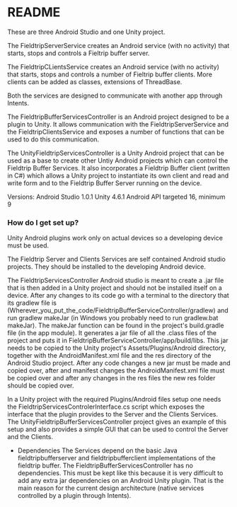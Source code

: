 # README #

These are three Android Studio and one Unity project.

The FieldtripServerService creates an Android  service (with no activity) that starts, stops and controls a Fieltrip buffer server.

The FieldtripCLientsService creates an Android service (with no activity) that starts, stops and  controls a number of Fieltrip buffer clients. More clients can be added as classes, extensions of ThreadBase.

Both the services are designed to communicate with another app through Intents.

The FieldtripBufferServicesController is an Android project designed to be a plugin to Unity. It allows communication with the FieldtripServerService and the FieldtripClientsService and exposes a number of functions that can be used to do this communication.

The UnityFieldtripServicesController is a Unity Android project that can be used as a base to create other Untiy Android projects which can control the Fieldtrip Buffer Services. It also incorporates a Fieldtrip Buffer client (written in C#) which allows a Unity project to instantiate its own client and read and write form and to the Fieldtrip Buffer Server running on the device.      


Versions:
Android Studio 1.0.1
Unity 4.6.1
Android API targeted 16, minimum 9


### How do I get set up? ###
Unity Android plugins work only on actual devices so a developing device must be used.

The Fieldtrip Server and Clients Services are self contained Android studio projects. They should be installed to the developing Android device.

The FieldtripServicesController Android studio is meant to create a .jar file that is then added in a Unity project and should not be installed itself on a device. After any changes to its code go with a terminal to the directory that its gradlew file is (Wherever_you_put_the_code/FieldtripBufferServiceController/gradlew) and run gradlew makeJar (in Windows you probably need to run gradlew.bat makeJar). The makeJar function can be found in the project's build.gradle file (in the app module). It generates a jar file of all the .class files of the project and puts it in FieldtripBufferServiceController/app/build/libs. This jar needs to be copied to the Unity project's Assets/Plugins/Android directory, together with the AndroidManifest.xml file and the res directory of the Android Studio project. After any code changes a new jar must be made and copied over, after and manifest changes the AndroidManifest.xml file must be copied over and after any changes in the res files the new res folder should be copied over.

In a Unity project with the required Plugins/Android files setup one needs the FieldtripServicesControlerInterface.cs script which exposes the interface that the plugin provides to the Server and the Clients Services.
The UnityFieldtripBufferServicesController project gives an example of this setup and also provides a simple GUI that can be used to control the Server and the Clients.


* Dependencies
The Services depend on the basic Java  fieldtripbufferserver and fieldtripbufferclient implementations of the fieldtrip buffer.
The FieldtripBufferServicesController has no dependencies. This must be kept like this because it is very difficult to add any extra jar dependencies on an Android Unity plugin. That is the main reason for the current design architecture (native services controlled by a plugin through Intents).